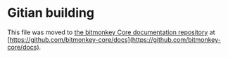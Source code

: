 Gitian building
================

This file was moved to [the bitmonkey Core documentation repository](https://github.com/bitmonkey-core/docs/blob/master/gitian-building.md) at [https://github.com/bitmonkey-core/docs](https://github.com/bitmonkey-core/docs).
